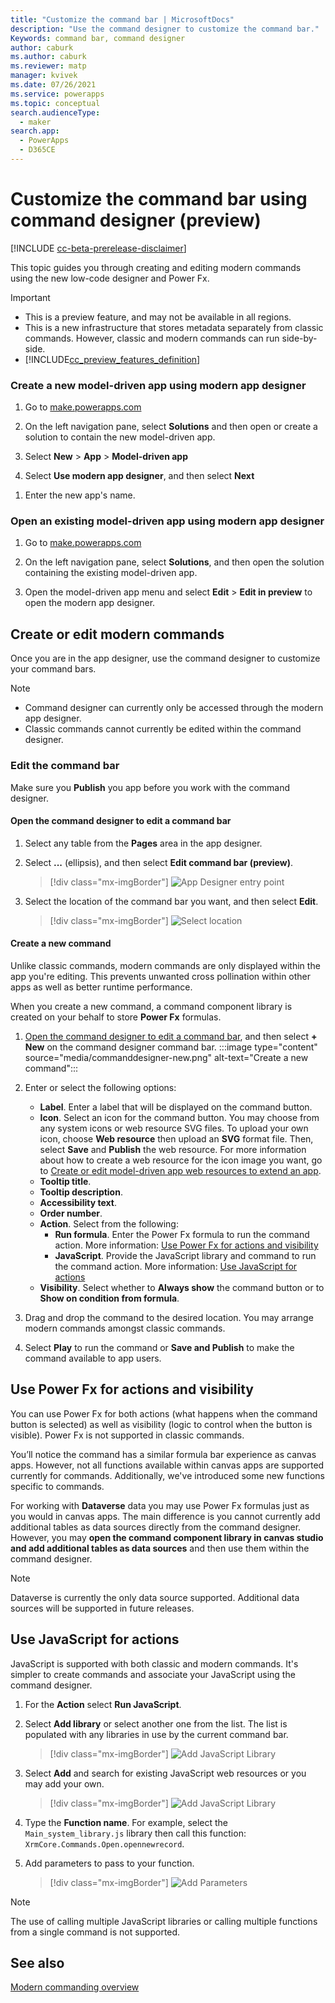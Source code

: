 ```yaml
---
title: "Customize the command bar | MicrosoftDocs"
description: "Use the command designer to customize the command bar."
Keywords: command bar, command designer
author: caburk
ms.author: caburk
ms.reviewer: matp
manager: kvivek
ms.date: 07/26/2021
ms.service: powerapps
ms.topic: conceptual
search.audienceType: 
  - maker
search.app: 
  - PowerApps
  - D365CE
---
```


# Customize the command bar using command designer (preview)

[!INCLUDE [cc-beta-prerelease-disclaimer](../../includes/cc-beta-prerelease-disclaimer.md)]

This topic guides you through creating and editing modern commands using the new low-code designer and Power Fx.

  > [!IMPORTANT]
  > - This is a preview feature, and may not be available in all regions.
  > - This is a new infrastructure that stores metadata separately from classic commands. However, classic and modern commands can run side-by-side.
  > - [!INCLUDE[cc_preview_features_definition](../../includes/cc-preview-features-definition.md)]
  
 ### Create a new model-driven app using modern app designer

1. Go to [make.powerapps.com](https://make.powerapps.com/?cds-app-module-designer.isCustomPageEnabled=true)

1. On the left navigation pane, select **Solutions** and then open or create a solution to contain the new model-driven app.

1. Select **New** > **App** > **Model-driven app**

1. Select **Use modern app designer**, and then select **Next**

<!--     > [!div class="mx-imgBorder"]
    > ![New model-driven app design prompt](media/add-page-to-model-app/solution-explorer-new-model-app-designer-prompt.png "New model-driven app design prompt")  -->

1. Enter the new app's name.

<!--    > [!div class="mx-imgBorder"]
    > ![New model-driven app name prompt](media/add-page-to-model-app/app-designer-name-prompt.png "New model-driven app name prompt") -->

### Open an existing model-driven app using modern app designer

1. Go to [make.powerapps.com](https://make.powerapps.com/?cds-app-module-designer.isCustomPageEnabled=true)

1. On the left navigation pane, select **Solutions**, and then open the solution containing the existing model-driven app.

1. Open the model-driven app menu and select **Edit** > **Edit in preview** to open the modern app designer.

<!--    > [!div class="mx-imgBorder"]
    > ![Open modern app designer preview](media/add-page-to-model-app/open-modern-app-designer-preview.png "Open modern app designer preview") -->
    
## Create or edit modern commands

Once you are in the app designer, use the command designer to customize your command bars.

> [!NOTE]
> - Command designer can currently only be accessed through the modern app designer.
> - Classic commands cannot currently be edited within the command designer.
 
### Edit the command bar
 
Make sure you **Publish** you app before you work with the command designer.

#### Open the command designer to edit a command bar
 
1. Select any table from the **Pages** area in the app designer.
 
 1. Select **...** (ellipsis), and then select **Edit command bar (preview)**.
    > [!div class="mx-imgBorder"]
    > ![App Designer entry point](media/commanddesigner-app-designer-entry-point.png "App Designer entry point")
 
1. Select the location of the command bar you want, and then select **Edit**.
    > [!div class="mx-imgBorder"]
    > ![Select location](media/commanddesigner-command-bar-location-selection.png "Select location")
  
#### Create a new command

Unlike classic commands, modern commands are only displayed within the app you're editing. This prevents unwanted cross pollination within other apps as well as better runtime performance.

When you create a new command, a command component library is created on your behalf to store **Power Fx** formulas.

1. [Open the command designer to edit a command bar](#open-the-command-designer-to-edit-a-command-bar), and then select **+ New** on the command designer command bar.
   :::image type="content" source="media/commanddesigner-new.png" alt-text="Create a new command":::
1. Enter or select the following options: 
   - **Label**. Enter a label that will be displayed on the command button. 
   - **Icon**. Select an icon for the command button. You may choose from any system icons or web resource SVG files. To upload your own icon, choose **Web resource** then upload an **SVG** format file. Then, select **Save** and **Publish** the web resource. For more information about how to create a web resource for the icon image you want, go to [Create or edit model-driven app web resources to extend an app](create-edit-web-resources.md).
   - **Tooltip title**. 
   - **Tooltip description**. 
   - **Accessibility text**. 
   - **Order number**. 
   - **Action**. Select from the following:
      - **Run formula**. Enter the Power Fx formula to run the command action. More information: [Use Power Fx for actions and visibility](#use-power-fx-for-actions-and-visibility)
      - **JavaScript**. Provide the JavaScript library and command to run the command action. More information: [Use JavaScript for actions](#use-javascript-for-actions)
   - **Visibility**. Select whether to **Always show** the command button or to **Show on condition from formula**. 

1. Drag and drop the command to the desired location. You may arrange modern commands amongst classic commands.
1. Select **Play** to run the command or **Save and Publish** to make the command available to app users.
 
## Use Power Fx for actions and visibility

You can use Power Fx for both actions (what happens when the command button is selected) as well as visibility (logic to control when the button is visible). Power Fx is not supported in classic commands.
 
You’ll notice the command has a similar formula bar experience as canvas apps. However, not all functions available within canvas apps are supported currently for commands. Additionally, we've introduced some new functions specific to commands.
 
For working with **Dataverse** data you may use Power Fx formulas just as you would in canvas apps. The main difference is you cannot currently add additional tables as data sources directly from the command designer. However, you may **open the command component library in canvas studio and add additional tables as data sources** and then use them within the command designer. 
  > [!NOTE]
  > Dataverse is currently the only data source supported. Additional data sources will be supported in future releases. 
  
## Use JavaScript for actions
  
JavaScript is supported with both classic and modern commands. It's simpler to create commands and associate your JavaScript using the command designer.
  
1. For the **Action** select **Run JavaScript**.

1. Select **Add library** or select another one from the list. The list is populated with any libraries in use by the current command bar.
 
   > [!div class="mx-imgBorder"]
   > ![Add JavaScript Library](media/commanddesigner-add-javascript-library.png "Add JavaScript Library")

1. Select **Add** and search for existing JavaScript web resources or you may add your own.

    > [!div class="mx-imgBorder"]
    > ![Add JavaScript Library](media/commanddesigner-add-javaScript-library-modal.png "Add JavaScript Library")
 
1. Type the **Function name**. For example, select the `Main_system_library.js` library then call this function: `XrmCore.Commands.Open.opennewrecord`.

6. Add parameters to pass to your function. <!-- Existing functionality is supported here. -->

    > [!div class="mx-imgBorder"]
    > ![Add Parameters](media/commanddesigner-add-javascript-parameters.png "Add Parameters")
 
> [!NOTE]
> The use of calling multiple JavaScript libraries or calling multiple functions from a single command is not supported.
  
## See also

[Modern commanding overview](command-designer-overview.md)
